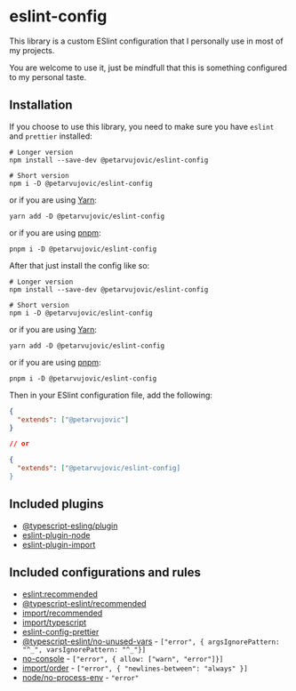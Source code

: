 # eslint-config

This library is a custom ESlint configuration that I personally use in most of my projects.

You are welcome to use it, just be mindfull that this is something configured to my personal taste.

## Installation

If you choose to use this library, you need to make sure you have `eslint` and `prettier` installed:

```shell
# Longer version
npm install --save-dev @petarvujovic/eslint-config

# Short version
npm i -D @petarvujovic/eslint-config
```

or if you are using [Yarn](https://yarnpkg.com/):

```shel
yarn add -D @petarvujovic/eslint-config
```

or if you are using [pnpm](https://pnpm.js.org/):

```shell
pnpm i -D @petarvujovic/eslint-config
```

After that just install the config like so:

```shell
# Longer version
npm install --save-dev @petarvujovic/eslint-config

# Short version
npm i -D @petarvujovic/eslint-config
```

or if you are using [Yarn](https://yarnpkg.com/):

```shel
yarn add -D @petarvujovic/eslint-config
```

or if you are using [pnpm](https://pnpm.js.org/):

```shell
pnpm i -D @petarvujovic/eslint-config
```

Then in your ESlint configuration file, add the following:

```json
{
  "extends": ["@petarvujovic"]
}

// or

{
  "extends": ["@petarvujovic/eslint-config]
}
```

## Included plugins

- [@typescript-esling/plugin](https://www.npmjs.com/package/@typescript-eslint/eslint-plugin)
- [eslint-plugin-node](https://www.npmjs.com/package/eslint-plugin-node)
- [eslint-plugin-import](https://www.npmjs.com/package/eslint-plugin-import)

## Included configurations and rules

- [eslint:recommended](https://eslint.org/docs/rules/)
- [@typescript-eslint/recommended](https://www.npmjs.com/package/@typescript-eslint/eslint-plugin)
- [import/recommended](https://www.npmjs.com/package/eslint-plugin-import)
- [import/typescript](https://www.npmjs.com/package/eslint-plugin-import)
- [eslint-config-prettier](https://www.npmjs.com/package/eslint-config-prettier)
- [@typescript-eslint/no-unused-vars](https://github.com/typescript-eslint/typescript-eslint/blob/main/packages/eslint-plugin/docs/rules/no-unused-vars.md) - `["error", { argsIgnorePattern: "^_", varsIgnorePattern: "^_"}]`
- [no-console](https://eslint.org/docs/rules/no-console) - `["error", { allow: ["warn", "error"]}]`
- [import/order](https://github.com/import-js/eslint-plugin-import/blob/main/docs/rules/order.md) - `["error", { "newlines-between": "always" }]`
- [node/no-process-env](https://github.com/mysticatea/eslint-plugin-node/blob/master/docs/rules/no-process-env.md) - `"error"`
